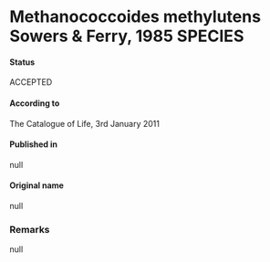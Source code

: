 # Methanococcoides methylutens Sowers & Ferry, 1985 SPECIES

#### Status
ACCEPTED

#### According to
The Catalogue of Life, 3rd January 2011

#### Published in
null

#### Original name
null

### Remarks
null